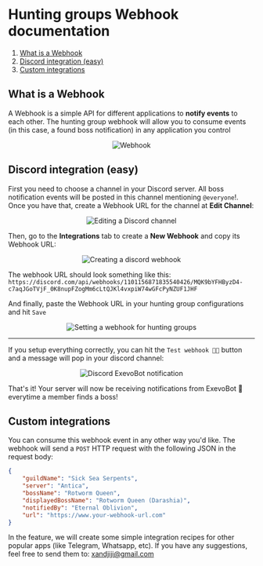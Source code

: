# Hunting groups Webhook documentation

1. [What is a Webhook](#what-is-a-webhook)
2. [Discord integration (easy)](#discord-integration-easy)
3. [Custom integrations](#custom-integrations)

## What is a Webhook

A Webhook is a simple API for different applications to **notify events** to each other. The hunting group webhook will allow you to consume events (in this case, a found boss notification) in any application you control

<p align="center">
    <img alt="Webhook" src="https://i.imgur.com/mZIBti2.png">
</p>

## Discord integration (easy)

First you need to choose a channel in your Discord server. All boss notification events will be posted in this channel mentioning `@everyone`!.
Once you have that, create a Webhook URL for the channel at **Edit Channel**:

<p align="center">
    <img alt="Editing a Discord channel" src="https://i.imgur.com/Oxb0lN4.png">
</p>

Then, go to the **Integrations** tab to create a **New Webhook** and copy its Webhook URL:

<p align="center">
    <img alt="Creating a discord webhook" src="https://i.imgur.com/XfMuZq9.png">
</p>

The webhook URL should look something like this:
`https://discord.com/api/webhooks/1101156871835540426/MQK9bYFHByzD4-c7aqJGoTVjF_0K8nupFZogMm6cLtQJKl4vxpiW74wGFcPyNZUF1JHF`

And finally, paste the Webhook URL in your hunting group configurations and hit `Save`

<p align="center">
    <img alt="Setting a webhook for hunting groups" src="https://i.imgur.com/9T1wmCR.png">
</p>

---

If you setup everything correctly, you can hit the `Test webhook 🧑‍🔬` button and a message will pop in your discord channel:

<p align="center">
    <img alt="Discord ExevoBot notification" src="https://i.imgur.com/ymDeosG.png">
</p>

That's it! Your server will now be receiving notifications from ExevoBot 🤖 everytime a member finds a boss!

## Custom integrations

You can consume this webhook event in any other way you'd like. The webhook will send a `POST` HTTP request with the following JSON in the request body:

```JSON
{
    "guildName": "Sick Sea Serpents",
    "server": "Antica",
    "bossName": "Rotworm Queen",
    "displayedBossName": "Rotworm Queen (Darashia)",
    "notifiedBy": "Eternal Oblivion",
    "url": "https://www.your-webhook-url.com"
}
```

In the feature, we will create some simple integration recipes for other popular apps (like Telegram, Whatsapp, etc). If you have any suggestions, feel free to send them to: [xandjiji@gmail.com](mailto:xandjiji@gmail.com)
